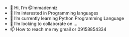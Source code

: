 - 👋 Hi, I’m @Immadenniz
- 👀 I’m interested in Programming languages
- 🌱 I’m currently learning Python Programming Language
- 💞️ I’m looking to collaborate on ...
- 📫 How to reach me my gmail or 09158854334

<!---
Immadenniz/Immadenniz is a ✨ special ✨ repository because its `README.md` (this file) appears on your GitHub profile.
You can click the Preview link to take a look at your changes.
--->
